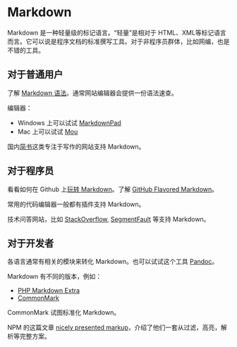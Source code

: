 # Markdown

Markdown 是一种轻量级的标记语言。“轻量”是相对于 HTML、XML等标记语言而言。它可以说是程序文档的标准撰写工具。对于非程序员群体，比如网编，也是不错的工具。

## 对于普通用户

了解 [Markdown 语法](http://markdown.tw/)。通常网站编辑器会提供一份语法速查。

编辑器：

- Windows 上可以试试 [MarkdownPad](http://markdownpad.com/)
- Mac 上可以试试 [Mou](http://25.io/mou/)

国内[简书](http://www.jianshu.com/)这类专注于写作的网站支持 Markdown。

## 对于程序员

看看如何在 Github 上[玩转 Markdown](https://guides.github.com/features/mastering-markdown/)。了解 [GitHub Flavored Markdown](https://github.com/cssmagic/blog/issues/13)。

常用的代码编辑器一般都有插件支持 Markdown。

技术问答网站，比如 [StackOverflow](http://stackoverflow.com/), [SegmentFault](http://segmentfault.com/) 等支持 Markdown。

## 对于开发者

各语言通常有相关的模块来转化 Markdown。也可以试试这个工具 [Pandoc](http://johnmacfarlane.net/pandoc/)。

Markdown 有不同的版本，例如：

- [PHP Markdown Extra](http://yanxyz.github.io/php-markdown-extra)
- [CommonMark](http://yanxyz.github.io/commonmark-spec)

CommonMark 试图标准化 Markdown。

NPM 的这篇文章 [nicely presented markup](http://blog.npmjs.org/post/109508231330/nicely-presented-markup)，介绍了他们一套从过滤，高亮，解析等完整方案。
